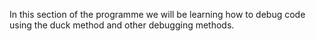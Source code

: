 In this section of the programme we will be learning how to debug code using the duck method and other debugging methods.
